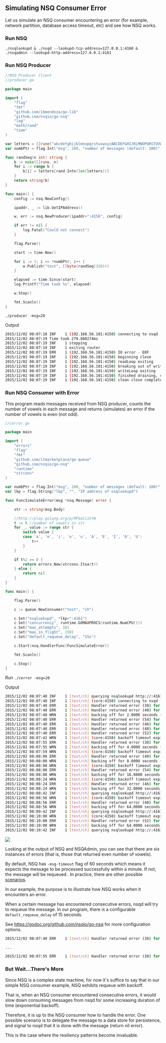 ## Simulating NSQ Consumer Error

Let us simulate an NSQ consumer encountering an error (for example, network partition, database access timeout, etc) and see how NSQ works.

### Run NSQ

```./nsqlookupd & ./nsqd --lookupd-tcp-address=127.0.0.1:4160 & ./nsqadmin --lookupd-http-address=127.0.0.1:4161```

### Run NSQ Producer

```go
//NSQ Producer Client
//producer.go

package main

import (
	"flag"
	"fmt"
	"github.com/ibmendoza/go-lib"
	"github.com/nsqio/go-nsq"
	"log"
	"math/rand"
	"time"
)

var letters = []rune("abcdefghijklmnopqrstuvwxyzABCDEFGHIJKLMNOPQRSTUVWXYZ!@#$%^&*()1234567890")
var numbPtr = flag.Int("msg", 100, "number of messages (default: 100)")

func randSeq(n int) string {
	b := make([]rune, n)
	for i := range b {
		b[i] = letters[rand.Intn(len(letters))]
	}
	return string(b)
}

func main() {
	config := nsq.NewConfig()

	ipaddr, _ := lib.GetIPAddress()

	w, err := nsq.NewProducer(ipaddr+":4150", config)

	if err != nil {
		log.Fatal("Could not connect")
	}

	flag.Parse()

	start := time.Now()

	for i := 1; i <= *numbPtr; i++ {
		w.Publish("test", []byte(randSeq(320)))
	}

	elapsed := time.Since(start)
	log.Printf("Time took %s", elapsed)

	w.Stop()

	fmt.Scanln()
}
```

```./producer -msg=20```

Output

```bash
2015/12/02 08:07:18 INF    1 (192.168.56.101:4150) connecting to nsqd                                                                 
2015/12/02 08:07:19 Time took 279.880274ms                                                                                            
2015/12/02 08:07:19 INF    1 stopping                                                                                                 
2015/12/02 08:07:19 INF    1 exiting router                                                                                           
2015/12/02 08:07:19 ERR    1 (192.168.56.101:4150) IO error - EOF                                                                     
2015/12/02 08:07:19 INF    1 (192.168.56.101:4150) beginning close                                                                    
2015/12/02 08:07:19 INF    1 (192.168.56.101:4150) readLoop exiting                                                                   
2015/12/02 08:07:19 INF    1 (192.168.56.101:4150) breaking out of writeLoop                                                          
2015/12/02 08:07:19 INF    1 (192.168.56.101:4150) writeLoop exiting                                                                  
2015/12/02 08:07:19 INF    1 (192.168.56.101:4150) finished draining, cleanup exiting                                                 
2015/12/02 08:07:19 INF    1 (192.168.56.101:4150) clean close complete                                                               
```

### Run NSQ Consumer with Error

This program reads messages received from NSQ producer, counts the number of vowels
in each message and returns (simulates) an error if the number of vowels is even (not odd).

```go
//cerror.go

package main

import (
	"errors"
	"flag"
	"fmt"
	"github.com/itmarketplace/go-queue"
	"github.com/nsqio/go-nsq"
	"runtime"
	"strconv"
)

var numbPtr = flag.Int("msg", 100, "number of messages (default: 100)")
var lkp = flag.String("lkp", "", "IP address of nsqlookupd")

func FuncSimulateError(msg *nsq.Message) error {

	str := string(msg.Body)

	//http://play.golang.org/p/MFboCiikYW
	t := 0 //number of vowels in str
	for _, value := range str {
		switch value {
		case 'a', 'e', 'i', 'o', 'u', 'A', 'E', 'I', 'O', 'U':
			t++
		}
	}

	if t%2 == 0 {
		return errors.New(strconv.Itoa(t))
	} else {
		return nil
	}
}

func main() {

	flag.Parse()

	c := queue.NewConsumer("test", "ch")

	c.Set("nsqlookupd", *lkp+":4161")
	c.Set("concurrency", runtime.GOMAXPROCS(runtime.NumCPU()))
	c.Set("max_attempts", 10)
	c.Set("max_in_flight", 150)
	c.Set("default_requeue_delay", "15s")

	c.Start(nsq.HandlerFunc(FuncSimulateError))

	fmt.Scanln()

	c.Stop()
}
```

Run ```./cerror -msg=20```

Output

```bash
2015/12/02 08:07:40 INF    1 [test/ch] querying nsqlookupd http://:4161/lookup?topic=test                                             
2015/12/02 08:07:40 INF    1 [test/ch] (core:4150) connecting to nsqd                                                                 
2015/12/02 08:07:40 ERR    1 [test/ch] Handler returned error (38) for msg 09534a96354c3066                                           
2015/12/02 08:07:40 ERR    1 [test/ch] Handler returned error (40) for msg 09534a96354c3067                                           
2015/12/02 08:07:40 WRN    1 [test/ch] backing off for 2.0000 seconds (backoff level 1), setting all to RDY 0                         
2015/12/02 08:07:40 ERR    1 [test/ch] Handler returned error (54) for msg 09534a96354c306a                                           
2015/12/02 08:07:40 ERR    1 [test/ch] Handler returned error (46) for msg 09534a96354c306d                                           
2015/12/02 08:07:40 ERR    1 [test/ch] Handler returned error (40) for msg 09534a96354c3073                                           
2015/12/02 08:07:40 ERR    1 [test/ch] Handler returned error (52) for msg 09534a96354c3074                                           
2015/12/02 08:07:42 WRN    1 [test/ch] (core:4150) backoff timeout expired, sending RDY 1                                             
2015/12/02 08:07:55 ERR    1 [test/ch] Handler returned error (38) for msg 09534a96354c3066                                           
2015/12/02 08:07:55 WRN    1 [test/ch] backing off for 4.0000 seconds (backoff level 2), setting all to RDY 0                         
2015/12/02 08:07:59 WRN    1 [test/ch] (core:4150) backoff timeout expired, sending RDY 1                                             
2015/12/02 08:08:00 ERR    1 [test/ch] Handler returned error (40) for msg 09534a96354c3067                                           
2015/12/02 08:08:00 WRN    1 [test/ch] backing off for 8.0000 seconds (backoff level 3), setting all to RDY 0                         
2015/12/02 08:08:08 WRN    1 [test/ch] (core:4150) backoff timeout expired, sending RDY 1                                             
2015/12/02 08:08:08 ERR    1 [test/ch] Handler returned error (54) for msg 09534a96354c306a                                           
2015/12/02 08:08:08 WRN    1 [test/ch] backing off for 16.0000 seconds (backoff level 4), setting all to RDY 0                        
2015/12/02 08:08:24 WRN    1 [test/ch] (core:4150) backoff timeout expired, sending RDY 1                                             
2015/12/02 08:08:24 ERR    1 [test/ch] Handler returned error (46) for msg 09534a96354c306d                                           
2015/12/02 08:08:24 WRN    1 [test/ch] backing off for 32.0000 seconds (backoff level 5), setting all to RDY 0                        
2015/12/02 08:08:42 INF    1 [test/ch] querying nsqlookupd http://:4161/lookup?topic=test                                             
2015/12/02 08:08:56 WRN    1 [test/ch] (core:4150) backoff timeout expired, sending RDY 1                                             
2015/12/02 08:08:56 ERR    1 [test/ch] Handler returned error (40) for msg 09534a96354c3073                                           
2015/12/02 08:08:56 WRN    1 [test/ch] backing off for 64.0000 seconds (backoff level 6), setting all to RDY 0                        
2015/12/02 08:09:42 INF    1 [test/ch] querying nsqlookupd http://:4161/lookup?topic=test                                             
2015/12/02 08:10:00 WRN    1 [test/ch] (core:4150) backoff timeout expired, sending RDY 1                                             
2015/12/02 08:10:00 ERR    1 [test/ch] Handler returned error (52) for msg 09534a96354c3074                                           
2015/12/02 08:10:00 WRN    1 [test/ch] backing off for 64.0000 seconds (backoff level 6), setting all to RDY 0                        
2015/12/02 08:10:42 INF    1 [test/ch] querying nsqlookupd http://:4161/lookup?topic=test  
```

<img src="https://itjumpstart.files.wordpress.com/2015/12/cerror.png">

Looking at the output of NSQ and NSQAdmin, you can see that there are six instances of errors (that is, those that returned even number of vowels).

By default, NSQ has ```-msg-timeout``` flag of 60 seconds which means it expects the message to be processed successfully within a minute. If not, the message will be requeued . In practice, there are other possible [scenarios](http://word.bitly.com/post/50027069647/building-nsq-client-libraries#message_handling). 

In our example, the purpose is to illustrate how NSQ works when it encounters an error. 

When a certain message has encountered consecutive errors, nsqd will try to requeue the message. In our program, there is a configurable ```default_requeue_delay``` of 15 seconds.

See https://godoc.org/github.com/nsqio/go-nsq for more configuration options.

```bash
2015/12/02 08:07:40 ERR    1 [test/ch] Handler returned error (38) for msg 09534a96354c3066 

...

2015/12/02 08:07:55 ERR    1 [test/ch] Handler returned error (38) for msg 09534a96354c3066
```

### But Wait...There's More

Since NSQ is a complex state machine, for now it's suffice to say that in our simple 
NSQ consumer example, NSQ exhibits requeue with backoff.

That is, when an NSQ consumer encountered consecutive errors, it would slow down consuming messages from nsqd for some increasing duration of time (exponential backoff).

Therefore, it is up to the NSQ consumer how to handle the error. One possible scenario is to delegate the message to a data store for persistence, and signal to nsqd that it is done with the message (return nil error).

This is the case where the resiliency patterns become invaluable.
